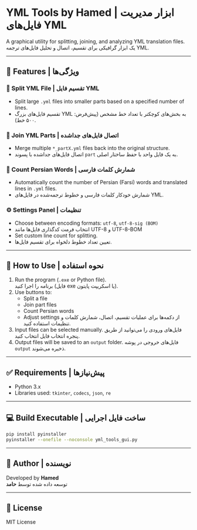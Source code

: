 
# YML Tools by Hamed | ابزار مدیریت فایل‌های YML

A graphical utility for splitting, joining, and analyzing YML translation files.  
یک ابزار گرافیکی برای تقسیم، اتصال و تحلیل فایل‌های ترجمه YML.

---

## 🔧 Features | ویژگی‌ها

### 🧩 Split YML File | تقسیم فایل YML
- Split large `.yml` files into smaller parts based on a specified number of lines.
- تقسیم فایل‌های بزرگ YML به بخش‌های کوچکتر با تعداد خط مشخص (پیش‌فرض: ۵۰۰ خط).

### 🔗 Join YML Parts | اتصال فایل‌های جداشده
- Merge multiple `*_partX.yml` files back into the original structure.
- اتصال فایل‌های جداشده با پسوند `part` به یک فایل واحد با حفظ ساختار اصلی.

### 📝 Count Persian Words | شمارش کلمات فارسی
- Automatically count the number of Persian (Farsi) words and translated lines in `.yml` files.
- شمارش خودکار کلمات فارسی و خطوط ترجمه‌شده در فایل‌های YML.

### ⚙ Settings Panel | تنظیمات
- Choose between encoding formats: `utf-8`, `utf-8-sig (BOM)`
- انتخاب فرمت کدگذاری فایل‌ها مانند UTF-8 و UTF-8-BOM
- Set custom line count for splitting.
- تعیین تعداد خطوط دلخواه برای تقسیم فایل‌ها.

---

## 📂 How to Use | نحوه استفاده

1. Run the program (`.exe` or Python file).  
   برنامه را اجرا کنید (فایل exe یا اسکریپت پایتون).
2. Use buttons to:
   - Split a file
   - Join part files
   - Count Persian words
   - Adjust settings
   از دکمه‌ها برای عملیات تقسیم، اتصال، شمارش کلمات و تنظیمات استفاده کنید.
3. Input files can be selected manually.
   فایل‌های ورودی را می‌توانید از طریق پنجره انتخاب فایل انتخاب کنید.
4. Output files will be saved to an `output` folder.
   فایل‌های خروجی در پوشه `output` ذخیره می‌شوند.

---

## ✅ Requirements | پیش‌نیازها

- Python 3.x  
- Libraries used: `tkinter`, `codecs`, `json`, `re`

---

## 💻 Build Executable | ساخت فایل اجرایی

```bash
pip install pyinstaller
pyinstaller --onefile --noconsole yml_tools_gui.py
```

---

## 👤 Author | نویسنده

Developed by **Hamed**  
توسعه داده شده توسط **حامد**

---

## 📃 License

MIT License
